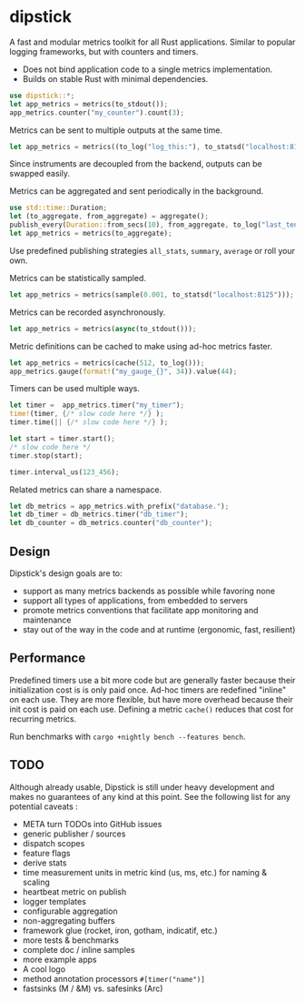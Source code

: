# dipstick

A fast and modular metrics toolkit for all Rust applications. 
Similar to popular logging frameworks, but with counters and timers.

- Does not bind application code to a single metrics implementation.
- Builds on stable Rust with minimal dependencies.

```rust
use dipstick::*;
let app_metrics = metrics(to_stdout());
app_metrics.counter("my_counter").count(3);
```

Metrics can be sent to multiple outputs at the same time.
```rust
let app_metrics = metrics((to_log("log_this:"), to_statsd("localhost:8125")));
```
Since instruments are decoupled from the backend, outputs can be swapped easily.     
 
Metrics can be aggregated and sent periodically in the background.
```rust
use std::time::Duration;
let (to_aggregate, from_aggregate) = aggregate();
publish_every(Duration::from_secs(10), from_aggregate, to_log("last_ten_secs:"), all_stats);
let app_metrics = metrics(to_aggregate);
```
Use predefined publishing strategies `all_stats`, `summary`, `average` or roll your own. 

Metrics can be statistically sampled.
```rust
let app_metrics = metrics(sample(0.001, to_statsd("localhost:8125")));
```

Metrics can be recorded asynchronously.
```rust
let app_metrics = metrics(async(to_stdout()));
```

Metric definitions can be cached to make using ad-hoc metrics faster.
```rust
let app_metrics = metrics(cache(512, to_log()));
app_metrics.gauge(format!("my_gauge_{}", 34)).value(44);
```

Timers can be used multiple ways.
```rust
let timer =  app_metrics.timer("my_timer");
time!(timer, {/* slow code here */} );
timer.time(|| {/* slow code here */} );

let start = timer.start();
/* slow code here */
timer.stop(start);

timer.interval_us(123_456);
```

Related metrics can share a namespace.
```rust
let db_metrics = app_metrics.with_prefix("database.");
let db_timer = db_metrics.timer("db_timer");
let db_counter = db_metrics.counter("db_counter"); 
```

## Design
Dipstick's design goals are to:
- support as many metrics backends as possible while favoring none
- support all types of applications, from embedded to servers
- promote metrics conventions that facilitate app monitoring and maintenance
- stay out of the way in the code and at runtime (ergonomic, fast, resilient)

## Performance
Predefined timers use a bit more code but are generally faster because their initialization cost is is only paid once.
Ad-hoc timers are redefined "inline" on each use. They are more flexible, but have more overhead because their init cost is paid on each use. 
Defining a metric `cache()` reduces that cost for recurring metrics.    

Run benchmarks with `cargo +nightly bench --features bench`.

## TODO 
Although already usable, Dipstick is still under heavy development and makes no guarantees 
of any kind at this point. See the following list for any potential caveats :
- META turn TODOs into GitHub issues
- generic publisher / sources
- dispatch scopes
- feature flags
- derive stats
- time measurement units in metric kind (us, ms, etc.) for naming & scaling
- heartbeat metric on publish
- logger templates
- configurable aggregation
- non-aggregating buffers
- framework glue (rocket, iron, gotham, indicatif, etc.)
- more tests & benchmarks
- complete doc / inline samples
- more example apps
- A cool logo 
- method annotation processors `#[timer("name")]`
- fastsinks (M / &M) vs. safesinks (Arc<M>) 
